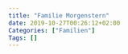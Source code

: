 ```yaml
---
title: "Familie Morgenstern"
date: 2019-10-27T00:26:12+02:00
Categories: ["Familien"]
Tags: []
---
```


